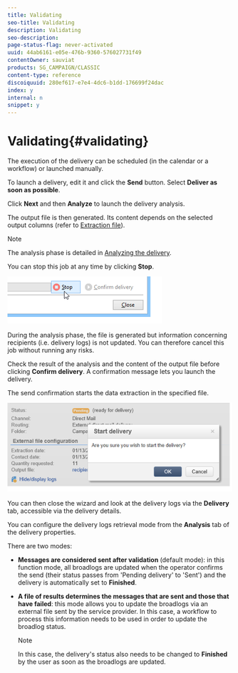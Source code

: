 ```yaml
---
title: Validating
seo-title: Validating
description: Validating
seo-description: 
page-status-flag: never-activated
uuid: 44ab6161-e05e-476b-9360-576027731f49
contentOwner: sauviat
products: SG_CAMPAIGN/CLASSIC
content-type: reference
discoiquuid: 280ef617-e7e4-4dc6-b1dd-176699f24dac
index: y
internal: n
snippet: y
---
```


# Validating{#validating}

The execution of the delivery can be scheduled (in the calendar or a workflow) or launched manually.

To launch a delivery, edit it and click the **Send** button. Select **Deliver as soon as possible**.

Click **Next** and then **Analyze** to launch the delivery analysis.

The output file is then generated. Its content depends on the selected output columns (refer to [Extraction file](../../delivery/using/validating.md#extraction-file)).

>[!NOTE]
>
>The analysis phase is detailed in [Analyzing the delivery](../../delivery/using/validating.md#analyzing-the-delivery).

You can stop this job at any time by clicking **Stop**.

![](assets/s_ncs_user_stop_analyze.png)

During the analysis phase, the file is generated but information concerning recipients (i.e. delivery logs) is not updated. You can therefore cancel this job without running any risks.

Check the result of the analysis and the content of the output file before clicking **Confirm delivery**. A confirmation message lets you launch the delivery.

The send confirmation starts the data extraction in the specified file.

![](assets/s_ncs_user_postal_del_send_confirm_postal.png)

You can then close the wizard and look at the delivery logs via the **Delivery** tab, accessible via the delivery details.

You can configure the delivery logs retrieval mode from the **Analysis** tab of the delivery properties.

There are two modes:

* **Messages are considered sent after validation** (default mode): in this function mode, all broadlogs are updated when the operator confirms the send (their status passes from 'Pending delivery' to 'Sent') and the delivery is automatically set to **Finished**.
* **A file of results determines the messages that are sent and those that have failed**: this mode allows you to update the broadlogs via an external file sent by the service provider. In this case, a workflow to process this information needs to be used in order to update the broadlog status.

  >[!NOTE]
  >
  >In this case, the delivery's status also needs to be changed to **Finished** by the user as soon as the broadlogs are updated.

